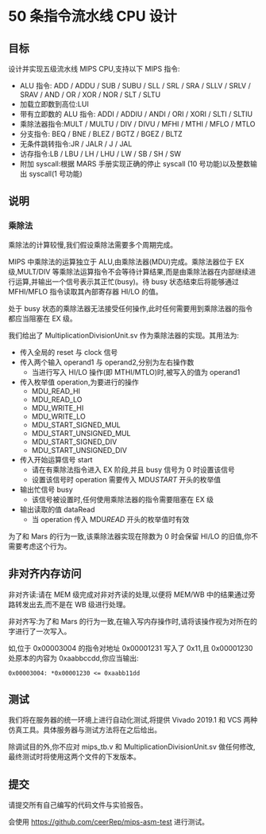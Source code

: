 # 50 条指令流水线 CPU 设计

## 目标

设计并实现五级流水线 MIPS CPU,支持以下 MIPS 指令:

- ALU 指令: ADD / ADDU / SUB / SUBU / SLL / SRL / SRA / SLLV / SRLV / SRAV / AND / OR / XOR / NOR / SLT / SLTU
- 加载立即数到高位:LUI
- 带有立即数的 ALU 指令: ADDI / ADDIU / ANDI / ORI / XORI / SLTI / SLTIU
- 乘除法器指令:MULT / MULTU / DIV / DIVU / MFHI / MTHI / MFLO / MTLO
- 分支指令: BEQ / BNE / BLEZ / BGTZ / BGEZ / BLTZ
- 无条件跳转指令:JR / JALR / J / JAL
- 访存指令:LB / LBU / LH / LHU / LW / SB / SH / SW
- 附加 syscall:根据 MARS 手册实现正确的停止 syscall (10 号功能)以及整数输出 syscall(1 号功能)

## 说明

### 乘除法

乘除法的计算较慢,我们假设乘除法需要多个周期完成。

MIPS 中乘除法的运算独立于 ALU,由乘除法器(MDU)完成。乘除法器位于 EX 级,MULT/DIV 等乘除法运算指令不会等待计算结果,而是由乘除法器在内部继续进行运算,并输出一个信号表示其正忙(busy)。待 busy 状态结束后将能够通过 MFHI/MFLO 指令读取其內部寄存器 HI/LO 的值。

处于 busy 状态的乘除法器无法接受任何操作,此时任何需要用到乘除法器的指令都应当阻塞在 EX 级。

我们给出了 MultiplicationDivisionUnit.sv 作为乘除法器的实现。其用法为:

- 传入全局的 reset 与 clock 信号
- 传入两个输入 operand1 与 operand2,分别为左右操作数
  - 当进行写入 HI/LO 操作(即 MTHI/MTLO)时,被写入的值为 operand1
- 传入枚举值 operation,为要进行的操作
  - MDU_READ_HI
  - MDU_READ_LO
  - MDU_WRITE_HI
  - MDU_WRITE_LO
  - MDU_START_SIGNED_MUL
  - MDU_START_UNSIGNED_MUL
  - MDU_START_SIGNED_DIV
  - MDU_START_UNSIGNED_DIV
- 传入开始运算信号 start
  - 请在有乘除法指令进入 EX 阶段,并且 busy 信号为 0 时设置该信号
  - 设置该信号时 operation 需要传入 MDU*START* 开头的枚举值
- 输出忙信号 busy
  - 该信号被设置时,任何使用乘除法器的指令需要阻塞在 EX 级
- 输出读取的值 dataRead
  - 当 operation 传入 MDU*READ* 开头的枚举值时有效

为了和 Mars 的行为一致,该乘除法器实现在除数为 0 时会保留 HI/LO 的旧值,你不需要考虑这个行为。

## 非对齐内存访问

非对齐读:请在 MEM 级完成对非对齐读的处理,以便将 MEM/WB 中的结果通过旁路转发出去,而不是在 WB 级进行处理。

非对齐写:为了和 Mars 的行为一致,在输入写内存操作时,请将该操作视为对所在的字进行了一次写入。

如,位于 0x00003004 的指令对地址 0x00001231 写入了 0x11,且 0x00001230 处原本的内容为 0xaabbccdd,你应当输出:

`0x00003004: *0x00001230 <= 0xaabb11dd`

## 测试

我们将在服务器的统一环境上进行自动化测试,将提供 Vivado 2019.1 和 VCS 两种仿真工具。具体服务器与测试方法将在之后给出。

除调试目的外,你不应对 mips_tb.v 和 MultiplicationDivisionUnit.sv 做任何修改,最终测试时将使用这两个文件的下发版本。

## 提交

请提交所有自己编写的代码文件与实验报告。

会使用 https://github.com/ceerRep/mips-asm-test 进行测试。

